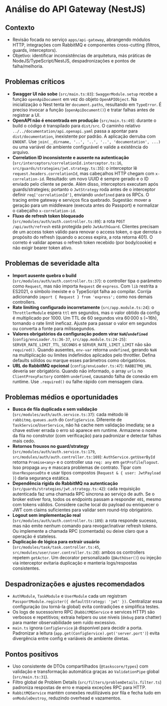 # Análise do API Gateway (NestJS)

## Contexto
- Revisão focada no serviço `apps/api-gateway`, abrangendo módulos HTTP, integrações com RabbitMQ e componentes cross-cutting (filtros, guards, interceptors).
- Objetivo: identificar inconsistências de arquitetura, más práticas de NodeJS/TypeScript/NestJS, despadronizações e pontos de falha/melhoria.

## Problemas críticos
- **Swagger UI não sobe** (`src/main.ts:83`): `SwaggerModule.setup` recebe a função `openApiDocument` em vez do objeto `OpenAPIObject`. Na inicialização o Nest tenta ler `document.paths`, resultando em `TypeError`. É preciso invocar a função (`openApiDocument()`) e tratar falhas antes de registrar a UI.
- **OpenAPI não é encontrada em produção** (`src/main.ts:49`): durante o build o código é transpilado para `dist/src`. O caminho relativo `../../documentation/api.openapi.yaml` passa a apontar para `dist/documentation`, inexistente por padrão. A aplicação derruba com `ENOENT`. Use `join(__dirname, '..', '..', '..', 'documentation', ...)` ou uma variável de ambiente configurável e valide a existência do arquivo.
- **Correlation ID inconsistente e ausente na autenticação** (`src/interceptors/correlationId.interceptor.ts:16`, `src/guards/strategies/jwt.strategy.ts:35`): o interceptor lê `request.headers.correlationId`, mas cabeçalhos HTTP chegam com `x-correlation-id`. Resultado: um novo UUID é sempre gerado e o ID enviado pelo cliente se perde. Além disso, interceptors executam após guards/strategies; portanto o `JwtStrategy` roda antes de o interceptor definir `req['correlationId']`, enviando `undefined` para os RPCs. O tracing entre gateway e serviços fica quebrado. Sugestão: mover a geração para um middleware (executa antes do Passport) e normalizar o cabeçalho `x-correlation-id`.
- **Fluxo de refresh token bloqueado** (`src/modules/auth/auth.controller.ts:89`): a rota `POST /api/auth/refresh` está protegida pelo `JwtAuthGuard`. Clientes precisam de um access token válido para renovar o access token, o que derrota o propósito do refresh (quando o access expira, a rota retorna 401). O correto é validar apenas o refresh token recebido (por body/cookie) e não exigir bearer token ativo.

## Problemas de severidade alta
- **Import ausente quebra o build** (`src/modules/auth/auth.controller.ts:37`): o controller tipa o parâmetro como `Request`, mas não importa `Request` de `express`. Com `lib` restrita a ES2021, o símbolo inexiste e o TypeScript falha ao compilar. Corrija adicionando `import { Request } from 'express';` como nos demais controllers.
- **Rate limiting configurado incorretamente** (`src/app.module.ts:24`): o `ThrottlerModule` espera `ttl` em segundos, mas o valor obtido da config é multiplicado por 1000. Um TTL de 60 segundos vira 60 000 s (~16h), tornando o rate limit ineficaz. Ajuste para passar o valor em segundos ou converta a fonte para milissegundos.
- **Valores obrigatórios da configuração podem virar `NaN`/`undefined`** (`config/envLoader.ts:36-37`, `src/app.module.ts:24-25`): `SERVER_RATE_LIMIT_TTL_SECONDS` e `SERVER_RATE_LIMIT_LIMIT` não são `required()`. Quando ausentes, `env-var` retorna `undefined`, gerando `NaN` na multiplicação ou limites indefinidos aplicados pelo throttler. Defina defaults sólidos ou marque esses parâmetros como obrigatórios.
- **URL do RabbitMQ opcional** (`config/envLoader.ts:47`): `RABBITMQ_URL` deveria ser obrigatório. Quando não informado, o array `urls` no `ClientProxyFactory` contém `undefined`, causando falha de conexão em runtime. Use `.required()` ou falhe rápido com mensagem clara.

## Problemas médios e oportunidades
- **Busca de fila duplicada e sem validação** (`src/modules/auth/auth.service.ts:37`): cada método lê `rabbitmq.queues.auth` do `ConfigService`. Diferente de `TaskService`/`UserService`, não há cache nem validação imediata; se a chave estiver errada o erro só aparece em runtime. Armazene o nome da fila no construtor (com verificação) para padronizar e detectar falhas mais cedo.
- **Retornos frouxos no guard/strategy** (`src/modules/auth/auth.service.ts:179`, `src/modules/auth/auth.controller.ts:169`): `AuthService.getUserById` retorna `Promise<any>` e o controller usa `req: any` em `getProfile`/`logout`. Isso propaga `any` e mascara problemas de contrato. Tipar com `UserResponseDto` e usar tipos compostos (`Request & { user: JwtPayload }`) daria segurança estática.
- **Dependência rígida do RabbitMQ na autenticação** (`src/guards/strategies/jwt.strategy.ts:42`): cada requisição autenticada faz uma chamada RPC síncrona ao serviço de auth. Se o broker estiver fora, todos os endpoints passam a responder `401`, mesmo com tokens válidos. Considere cache local do payload ou enriquecer o JWT com claims suficientes para validar sem round-trip obrigatório.
- **Logout sem implementação real** (`src/modules/auth/auth.controller.ts:189`): a rota responde sucesso, mas não emite nenhum comando para revogar/inativar refresh tokens. Ou implemente a chamada RPC (comentada) ou deixe claro que a operação é stateless.
- **Duplicação de lógica para extrair usuário** (`src/modules/task/task.controller.ts:45`, `src/modules/user/user.controller.ts:28`): ambos os controllers repetem `getActor`. Um decorator personalizado (`@AuthUser()`) ou injeção via interceptor evitaria duplicação e manteria logs/respostas consistentes.

## Despadronizações e ajustes recomendados
- `AuthModule`, `TaskModule` e `UserModule` cada um registram `PassportModule.register({ defaultStrategy: 'jwt' })`. Centralizar essa configuração (ou torná-la global) evita contradições e simplifica testes.
- Os logs de sucesso/erro RPC (`RabbitMQService` e services HTTP) são verbosos e repetitivos; extraia helpers ou use níveis (`debug` para chatter) para manter observabilidade sem ruído excessivo.
- `main.ts` ignora `ConfigService` já disponível para decidir a porta. Padronizar a leitura (`app.get(ConfigService).get('server.port')`) evita divergência entre config e variáveis de ambiente diretas.

## Pontos positivos
- Uso consistente de DTOs compartilhados (`@taskscore/types`) com validação e transformação automática graças ao `ValidationPipe` global (`src/main.ts:31`).
- Filtro global de Problem Details (`src/filters/problemDetails.filter.ts`) padroniza respostas de erro e mapeia exceções RPC para HTTP.
- `RabbitMQService` mantém conexões reutilizáveis por fila e fecha tudo em `onModuleDestroy`, reduzindo overhead e vazamentos.
